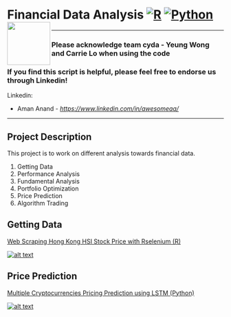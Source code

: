 # Financial Data Analysis [![R](https://img.shields.io/badge/Program-R-BLUE)](https://medium.com/financial-data-analysis/) [![Python](https://img.shields.io/badge/Program-Python-BLUE)](https://medium.com/financial-data-analysis/) [<img src="https://cdn-images-1.medium.com/fit/c/200/200/1*7SJIo6rSUlkbVbcHFuYphQ.png" alt="" width="100" align="left" />](https://medium.com/financial-data-analysis/)

---------------------------------------------------------------------------------------------
### Please acknowledge <b>team cyda - Yeung Wong and Carrie Lo</b> when using the code

### If you find this script is helpful, please feel free to endorse us through Linkedin!
Linkedin:

* Aman Anand - *https://www.linkedin.com/in/awesomeaa/*
---------------------------------------------------------------------------------------------
## Project Description
This project is to work on different analysis towards financial data.

1. Getting Data
2. Performance Analysis
3. Fundamental Analysis
4. Portfolio Optimization
5. Price Prediction
6. Algorithm Trading

## Getting Data
[Web Scraping Hong Kong HSI Stock Price with Rselenium (R)](https://medium.com/financial-data-analysis/step-1-web-scraping-hong-kong-hsi-stock-price-7d8606c07c57?source=friends_link&sk=386d4f84d09400813970facae9d69ce4)

[![alt text](https://miro.medium.com/max/2400/1*ylgrDDCbMOpg1Uk8VabvAw.gif)](https://medium.com/financial-data-analysis/step-1-web-scraping-hong-kong-hsi-stock-price-7d8606c07c57?source=friends_link&sk=386d4f84d09400813970facae9d69ce4)

## Price Prediction
[Multiple Cryptocurrencies Pricing Prediction using LSTM (Python)](https://medium.com/financial-data-analysis/multiple-cryptocurrencies-pricing-prediction-using-lstm-python-a8e864176604?source=friends_link&sk=d9102dc03670cb29b265e88b88a0bc6c)

[![alt text](https://miro.medium.com/max/2400/1*Bduw3AnRhgxUvXfsSjyV9g.png)](https://medium.com/financial-data-analysis/multiple-cryptocurrencies-pricing-prediction-using-lstm-python-a8e864176604?source=friends_link&sk=d9102dc03670cb29b265e88b88a0bc6c)
